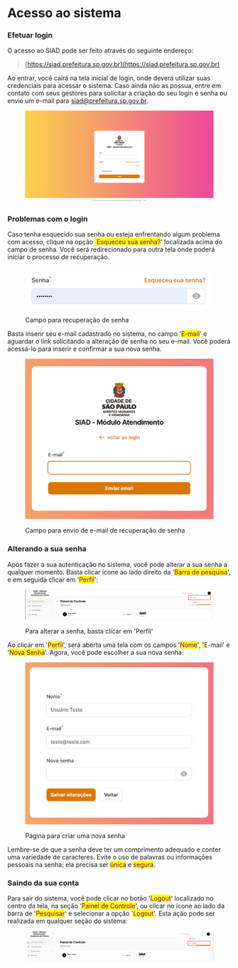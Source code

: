 # Acesso ao sistema

### Efetuar login

O acesso ao SIAD pode ser feito através do seguinte endereço:

> &#x20;[https://siad.prefeitura.sp.gov.br](https://siad.prefeitura.sp.gov.br)

Ao entrar, você cairá na tela inicial de login, onde deverá utilizar suas credenciais para acessar o sistema. Caso ainda não as possua, entre em contato com seus gestores para solicitar a criação do seu login e senha ou envie um e-mail para [siad@prefeitura.sp.gov.br](mailto:siad@prefeitura.sp.gov.br).

<figure><img src="../.gitbook/assets/image (1) (1) (1).png" alt=""><figcaption></figcaption></figure>

### Problemas com o login

Caso tenha esquecido sua senha ou esteja enfrentando algum problema com acesso, clique na opção <mark style="color:yellow;">'</mark><mark style="color:purple;">Esqueceu sua senha?</mark>' localizada acima do campo de senha. Você será redirecionado para outra tela onde poderá iniciar o processo de recuperação.

<figure><img src="../.gitbook/assets/image (11).png" alt=""><figcaption><p>Campo para recuperação de senha</p></figcaption></figure>

Basta inserir seu e-mail cadastrado no sistema, no campo '<mark style="color:purple;">E-mail</mark>' e aguardar o link solicitando a alteração de senha no seu e-mail. Você poderá acessá-lo para inserir e confirmar a sua nova senha.

<figure><img src="../.gitbook/assets/image (12).png" alt=""><figcaption><p>Campo para envio de e-mail de recuperação de senha</p></figcaption></figure>

### Alterando a sua senha

Após fazer a sua autenticação no sistema, você pode alterar a sua senha a qualquer momento. Basta clicar ícone ao lado direito da '<mark style="color:purple;">Barra de pesquisa</mark>', e em seguida clicar em '<mark style="color:purple;">Perfil</mark>':

<figure><img src="../.gitbook/assets/image (13).png" alt=""><figcaption><p>Para alterar a senha, basta clicar em 'Perfil'</p></figcaption></figure>

Ao clicar em '<mark style="color:purple;">Perfil</mark>', será aberta uma tela com os campos '<mark style="color:purple;">Nome</mark>', <mark style="color:purple;">'</mark>E-mail' e '<mark style="color:purple;">Nova Senha</mark>'. Agora, você pode escolher a sua nova senha:

<figure><img src="../.gitbook/assets/image (14).png" alt=""><figcaption><p>Página para criar uma nova senha</p></figcaption></figure>

Lembre-se de que a senha deve ter um comprimento adequado e conter uma variedade de caracteres. Evite o uso de palavras ou informações pessoais na senha; ela precisa ser <mark style="color:purple;">única</mark> e <mark style="color:purple;">segura</mark>.

### Saindo da sua conta

Para sair do sistema, você pode clicar no botão '<mark style="color:purple;">Logout</mark>' localizado no centro da tela, na seção '<mark style="color:purple;">Painel de Controle</mark>', ou clicar no ícone ao lado da barra de '<mark style="color:purple;">Pesquisar</mark>' e selecionar a opção '<mark style="color:purple;">Logout</mark>'. Esta ação pode ser realizada em qualquer seção do sistema:

<figure><img src="../.gitbook/assets/image (15).png" alt=""><figcaption></figcaption></figure>
